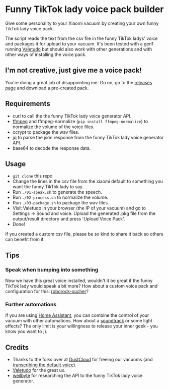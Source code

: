 # Funny TikTok lady voice pack builder

Give some personality to your Xiaomi vacuum by creating your own funny TikTok lady voice pack.

The script reads the text from the csv file in the funny TikTok ladys' voice and packages it for upload to your vacuum. It's been tested with a gen1 running [Valetudo](https://valetudo.cloud/) but should also work with other generations and with other ways of installing the voice pack.

## I'm not creative, just give me a voice pack!

You're doing a great job of disappointing me. Go on, go to the [releases page](https://github.com/busti/roborock-tiktok/releases) and download a pre-created pack.

## Requirements

- curl to call the the funny TikTok lady voice generator API.
- [ffmpeg](http://ffmpeg.org/) and ffmpeg-normalize (`pip install ffmpeg-normalize`) to normalize the volume of the voice files.
- ccrypt to package the wav files.
- jq to parse the json response from the funny TikTok lady voice generator API.
- base64 to decode the response data.

## Usage

- `git clone` this repo
- Change the lines in the csv file from the xiaomi default to something you want the funny TikTok lady to say.
- Run `./01-speak.sh` to generate the speech.
- Run `./02-process.sh` to normalize the volume.
- Run `./03-package.sh` to package the wav files.
- Visit Valetudo in your browser (the IP of your vacuum) and go to Settings -> Sound and voice. Upload the generated .pkg file from the output/result directory and press 'Upload Voice Pack'.
- Done!

If you created a custom csv file, please be so kind to share it back so others can benefit from it.

## Tips

### Speak when bumping into something

Now we have this great voice installed, wouldn't it be great if the funny TikTok lady would speak a bit more? How about a custom voice pack and configuration for this: [roborock-oucher](https://github.com/porech/roborock-oucher)?

### Further automations

If you are using [Home Assistant](https://www.home-assistant.io/), you can combine the control of your vacuum with other automations. How about a [soundtrack](https://www.youtube.com/watch?v=Y6ljFaKRTrI) or some light effects? The only limit is your willingness to release your inner geek - you know you want to ;).

## Credits

- Thanks to the folks over at [DustCloud](https://github.com/dgiese/dustcloud) for freeing our vacuums (and [transcribing the default voice](https://github.com/dgiese/dustcloud/blob/master/devices/xiaomi.vacuum/audio_generator/language/audio_en.csv)).
- [Valetudo](https://valetudo.cloud/) for the great ux.
- [weilbyte](https://github.com/Weilbyte/tiktok-tts) for researching the API to the funny TikTok lady voice generator.

